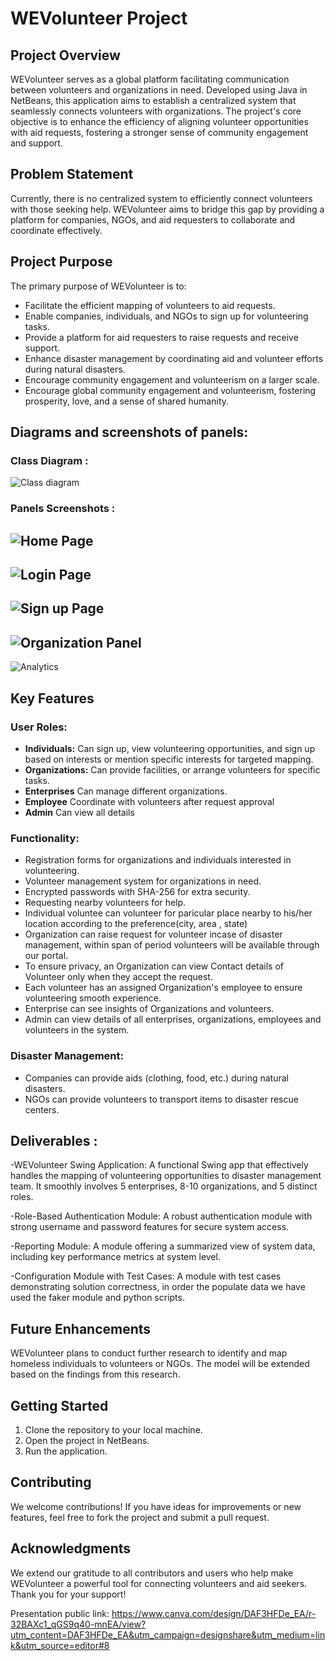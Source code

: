 # WEVolunteer Project 

## Project Overview
WEVolunteer serves as a global platform facilitating communication between volunteers and organizations in need. Developed using Java in NetBeans, this application aims to establish a centralized system that seamlessly connects volunteers with organizations. The project's core objective is to enhance the efficiency of aligning volunteer opportunities with aid requests, fostering a stronger sense of community engagement and support.

## Problem Statement
Currently, there is no centralized system to efficiently connect volunteers with those seeking help. WEVolunteer aims to bridge this gap by providing a platform for companies, NGOs, and aid requesters to collaborate and coordinate effectively.

## Project Purpose
The primary purpose of WEVolunteer is to:
- Facilitate the efficient mapping of volunteers to aid requests.
- Enable companies, individuals, and NGOs to sign up for volunteering tasks.
- Provide a platform for aid requesters to raise requests and receive support.
- Enhance disaster management by coordinating aid and volunteer efforts during natural disasters.
- Encourage community engagement and volunteerism on a larger scale.
- Encourage global community engagement and volunteerism, fostering prosperity, love, and a sense of shared humanity.

## Diagrams and screenshots of panels:
### Class Diagram :
![Class diagram](/src/Resources/classdiagram.png)
### Panels Screenshots : 
![Home Page](/src/Resources/Screenshot1.png)
--
![Login Page](/src/Resources/Screenshot2.png)
--
![Sign up Page](/src/Resources/Screenshot3.png)
--
![Organization Panel](/src/Resources/Screenshot4.png)
--
![Analytics](/src/Resources/Screenshot5.PNG)


## Key Features
### User Roles:
- **Individuals:** Can sign up, view volunteering opportunities, and sign up based on interests or mention specific interests for targeted mapping.
- **Organizations:** Can provide facilities, or arrange volunteers for specific tasks.
- **Enterprises** Can manage different organizations.
- **Employee** Coordinate with volunteers after request approval
- **Admin** Can view all details


### Functionality:
- Registration forms for organizations and individuals interested in volunteering.
- Volunteer management system for organizations in need.
- Encrypted passwords with SHA-256 for  extra security.
- Requesting nearby volunteers for help.
- Individual voluntee can volunteer for paricular place nearby to his/her location according to the preference(city, area , state)
- Organization can raise request for volunteer incase of disaster management, within span of period volunteers will be available through our portal.
- To ensure privacy, an Organization can view Contact details of Volunteer only when they accept the request.
- Each volunteer has an assigned Organization's employee to ensure volunteering smooth experience.
- Enterprise can see insights of Organizations and volunteers.
- Admin can view details of all enterprises,  organizations, employees and volunteers in the system.


### Disaster Management:
- Companies can provide aids (clothing, food, etc.) during natural disasters.
- NGOs can provide volunteers to transport items to disaster rescue centers.

## Deliverables :
-WEVolunteer Swing Application:
A functional Swing app that effectively handles the mapping of volunteering opportunities to disaster management team. It smoothly involves 5 enterprises, 8-10 organizations, and 5 distinct roles.

-Role-Based Authentication Module:
A robust authentication module with strong username and password features for secure system access.

-Reporting Module:
A module offering a summarized view of system data, including key performance metrics at system level.

-Configuration Module with Test Cases:
A module with test cases demonstrating solution correctness, in order the populate data we have used the faker module and python scripts.

## Future Enhancements
WEVolunteer plans to conduct further research to identify and map homeless individuals to volunteers or NGOs. The model will be extended based on the findings from this research.

## Getting Started
1. Clone the repository to your local machine.
2. Open the project in NetBeans.
3. Run the application.

## Contributing
We welcome contributions! If you have ideas for improvements or new features, feel free to fork the project and submit a pull request.

## Acknowledgments
We extend our gratitude to all contributors and users who help make WEVolunteer a powerful tool for connecting volunteers and aid seekers. Thank you for your support!

Presentation public link: https://www.canva.com/design/DAF3HFDe_EA/r-32BAXc1_qGS9q40-mnEA/view?utm_content=DAF3HFDe_EA&utm_campaign=designshare&utm_medium=link&utm_source=editor#8

